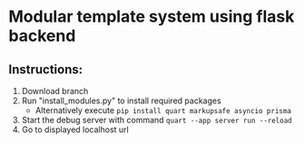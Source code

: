 # Modular template system using flask backend

## Instructions:
1. Download branch
2. Run "install_modules.py" to install required packages
    - Alternatively execute `pip install quart markupsafe asyncio prisma`
3. Start the debug server with command `quart --app server run --reload`
4. Go to displayed localhost url

